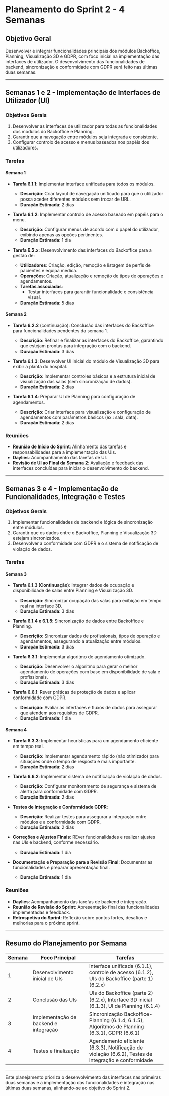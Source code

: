 ﻿# Planeamento do Sprint 2 - 4 Semanas

## Objetivo Geral
Desenvolver e integrar funcionalidades principais dos módulos Backoffice, Planning, Visualização 3D e GDPR, com foco inicial na implementação das interfaces de utilizador. O desenvolvimento das funcionalidades de backend, sincronização e conformidade com GDPR será feito nas últimas duas semanas.

---

## Semanas 1 e 2 - Implementação de Interfaces de Utilizador (UI)

### Objetivos Gerais
1. Desenvolver as interfaces de utilizador para todas as funcionalidades dos módulos do Backoffice e Planning.
2. Garantir que a navegação entre módulos seja integrada e consistente.
3. Configurar controlo de acesso e menus baseados nos papéis dos utilizadores.

### Tarefas

#### Semana 1
- **Tarefa 6.1.1**: Implementar interface unificada para todos os módulos.
    - **Descrição**: Criar layout de navegação unificado para que o utilizador possa aceder diferentes módulos sem trocar de URL.
    - **Duração Estimada**: 2 dias

- **Tarefa 6.1.2**: Implementar controlo de acesso baseado em papéis para o menu.
    - **Descrição**: Configurar menus de acordo com o papel do utilizador, exibindo apenas as opções pertinentes.
    - **Duração Estimada**: 1 dia

- **Tarefa 6.2.x**: Desenvolvimento das interfaces do Backoffice para a gestão de:
    - **Utilizadores**: Criação, edição, remoção e listagem de perfis de pacientes e equipa médica.
    - **Operações**: Criação, atualização e remoção de tipos de operações e agendamentos.
    - **Tarefas associadas**:
        - Testar interfaces para garantir funcionalidade e consistência visual.
    - **Duração Estimada**: 5 dias

#### Semana 2
- **Tarefa 6.2.2** (continuação): Conclusão das interfaces do Backoffice para funcionalidades pendentes da semana 1.
    - **Descrição**: Refinar e finalizar as interfaces do Backoffice, garantindo que estejam prontas para integração com o backend.
    - **Duração Estimada**: 3 dias

- **Tarefa 6.1.3**: Desenvolver UI inicial do módulo de Visualização 3D para exibir a planta do hospital.
    - **Descrição**: Implementar controles básicos e a estrutura inicial de visualização das salas (sem sincronização de dados).
    - **Duração Estimada**: 2 dias

- **Tarefa 6.1.4**: Preparar UI de Planning para configuração de agendamentos.
    - **Descrição**: Criar interface para visualização e configuração de agendamentos com parâmetros básicos (ex.: sala, data).
    - **Duração Estimada**: 2 dias

### Reuniões
- **Reunião de Início do Sprint**: Alinhamento das tarefas e responsabilidades para a implementação das UIs.
- **Daylies**: Acompanhamento das tarefas de UI.
- **Revisão de UI ao Final da Semana 2**: Avaliação e feedback das interfaces concluídas para iniciar o desenvolvimento do backend.

---

## Semanas 3 e 4 - Implementação de Funcionalidades, Integração e Testes

### Objetivos Gerais
1. Implementar funcionalidades de backend e lógica de sincronização entre módulos.
2. Garantir que os dados entre o Backoffice, Planning e Visualização 3D estejam sincronizados.
3. Desenvolver a conformidade com GDPR e o sistema de notificação de violação de dados.

### Tarefas

#### Semana 3
- **Tarefa 6.1.3 (Continuação)**: Integrar dados de ocupação e disponibilidade de salas entre Planning e Visualização 3D.
    - **Descrição**: Sincronizar ocupação das salas para exibição em tempo real na interface 3D.
    - **Duração Estimada**: 3 dias

- **Tarefa 6.1.4 e 6.1.5**: Sincronização de dados entre Backoffice e Planning.
    - **Descrição**: Sincronizar dados de profissionais, tipos de operação e agendamentos, assegurando a atualização entre módulos.
    - **Duração Estimada**: 3 dias

- **Tarefa 6.3.1**: Implementar algoritmo de agendamento otimizado.
    - **Descrição**: Desenvolver o algoritmo para gerar o melhor agendamento de operações com base em disponibilidade de sala e profissionais.
    - **Duração Estimada**: 3 dias

- **Tarefa 6.6.1**: Rever práticas de proteção de dados e aplicar conformidade com GDPR.
    - **Descrição**: Avaliar as interfaces e fluxos de dados para assegurar que atendem aos requisitos de GDPR.
    - **Duração Estimada**: 1 dia

#### Semana 4
- **Tarefa 6.3.3**: Implementar heurísticas para um agendamento eficiente em tempo real.
    - **Descrição**: Implementar agendamento rápido (não otimizado) para situações onde o tempo de resposta é mais importante.
    - **Duração Estimada**: 2 dias

- **Tarefa 6.6.2**: Implementar sistema de notificação de violação de dados.
    - **Descrição**: Configurar monitoramento de segurança e sistema de alerta para conformidade com GDPR.
    - **Duração Estimada**: 2 dias

- **Testes de Integração e Conformidade GDPR**:
    - **Descrição**: Realizar testes para assegurar a integração entre módulos e a conformidade com GDPR.
    - **Duração Estimada**: 2 dias

- **Correções e Ajustes Finais**: REver funcionalidades e realizar ajustes nas UIs e backend, conforme necessário.
    - **Duração Estimada**: 1 dia

- **Documentação e Preparação para a Revisão Final**: Documentar as funcionalidades e preparar apresentação final.
    - **Duração Estimada**: 1 dia

### Reuniões
- **Daylies**: Acompanhamento das tarefas de backend e integração.
- **Reunião de Revisão do Sprint**: Apresentação final das funcionalidades implementadas e feedback.
- **Retrospetiva do Sprint**: Reflexão sobre pontos fortes, desafios e melhorias para o próximo sprint.

---

## Resumo do Planejamento por Semana

| Semana | Foco Principal                        | Tarefas                                                                                         |
|--------|---------------------------------------|-------------------------------------------------------------------------------------------------|
| 1      | Desenvolvimento inicial de UIs        | Interface unificada (6.1.1), controle de acesso (6.1.2), UIs do Backoffice (parte 1) (6.2.x)   |
| 2      | Conclusão das UIs                     | UIs do Backoffice (parte 2) (6.2.x), Interface 3D inicial (6.1.3), UI de Planning (6.1.4) |
| 3      | Implementação de backend e integração | Sincronização Backoffice-Planning (6.1.4, 6.1.5), Algoritmos de Planning (6.3.1), GDPR (6.6.1) |
| 4      | Testes e finalização                  | Agendamento eficiente (6.3.3), Notificação de violação (6.6.2), Testes de integração e conformidade |

---

Este planejamento prioriza o desenvolvimento das interfaces nas primeiras duas semanas e a implementação das funcionalidades e integração nas últimas duas semanas, alinhando-se ao objetivo do Sprint 2.
